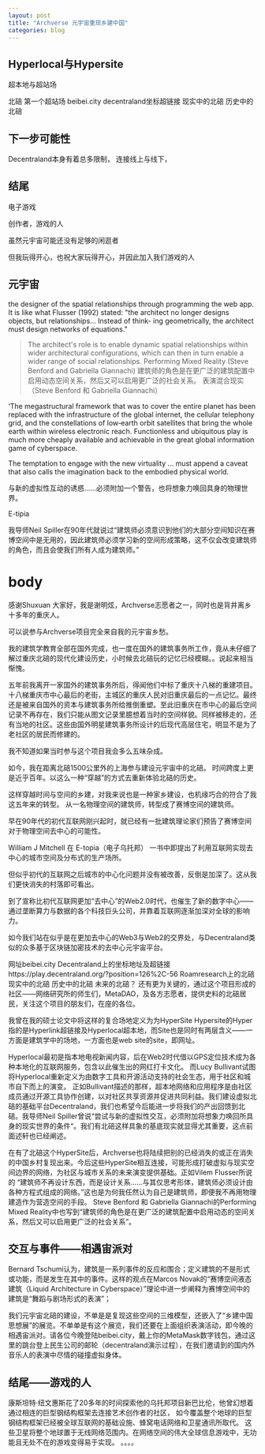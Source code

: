 ```yaml
---
layout: post
title: "Archverse 元宇宙重现乡建中国"
categories: blog
---  
```


## Hyperlocal与Hypersite
超本地与超站场

北碚 第一个超站场
beibei.city
decentraland坐标超链接
现实中的北碚
历史中的北碚


## 下一步可能性
Decentraland本身有着总多限制，
连接线上与线下，


## 结尾


电子游戏


创作者，游戏的人



虽然元宇宙可能还没有足够的闲逛者

但我玩得开心，也祝大家玩得开心，并因此加入我们游戏的人


## 元宇宙

the designer of the spatial relationships through programming the web app. It is like what Flusser (1992) stated:
"the architect no longer designs objects, but relationships... Instead of think- ing geometrically, the architect must design networks of equations."

> The architect's role is to enable dynamic spatial relationships within wider architectural configurations, which can then in turn enable a wider range of social relationships.
> Performing Mixed Reality (Steve Benford and Gabriella Giannachi)
> 建筑师的角色是在更广泛的建筑配置中启用动态空间关系，然后又可以启用更广泛的社会关系。
> 表演混合现实（Steve Benford 和 Gabriella Giannachi）



‘The megastructural framework that was to cover the entire planet has been replaced with the infrastructure of the global internet, the cellular telephony grid, and the constellations of low‐earth orbit satellites that bring the whole earth within wireless electronic reach.
Functionless and ubiquitous play is much more cheaply available and achievable in the great global information game of cyberspace.


The temptation to engage with the new virtuality ... must append a caveat that also calls the imagination back to the embodied physical world.

与新的虚拟性互动的诱惑……必须附加一个警告，也将想象力唤回具身的物理世界。



E-tipia

我导师Neil Spiller在90年代就说过“建筑师必须意识到他们的大部分空间知识在赛博空间中是无用的，因此建筑师必须学习新的空间形成策略，这不仅会改变建筑师的角色，而且会使我们所有人成为建筑师。”


# body
感谢Shuxuan
大家好，我是谢明炫，Archverse志愿者之一，同时也是背井离乡十多年的重庆人。

可以说参与Archverse项目完全来自我的元宇宙乡愁。

我的建筑学教育全部在国外完成，也一度在国外的建筑事务所工作，竟从未仔细了解过重庆北碚的现代化建设历史，小时候去北碚玩的记忆已经模糊。。说起来相当惭愧。

五年前我离开一家国外的建筑事务所后，得闻他们中标了重庆十八梯的重建项目。
十八梯重庆市中心最后的老街，主城区的重庆人民对旧重庆最后的一点记忆。最终还是被来自国外的资本与建筑事务所给推倒重塑。至此旧重庆在市中心的最后空间记录不再存在，我们只能从图文记录里臆想着当时的空间样貌。同样被移走的，还有当地的社区。这些由国外明星建筑事务所设计的后现代高层住宅，明显不是为了老社区的居民而修建的。

我不知道如果当时参与这个项目我会多么五味杂成。

如今，我在距离北碚1500公里外的上海参与建设元宇宙中的北碚。
时间跨度上更是近乎百年。以这么一种“穿越”的方式去重新体验北碚的历史。

这样穿越时间与空间的乡建，对我来说也是一种家乡建设，也机缘巧合的符合了我这五年来的转型。
从一名物理空间的建筑师，转型成了赛博空间的建筑师。

早在90年代的初代互联网刚兴起时，就已经有一批建筑理论家们预告了赛博空间对于物理空间去中心的可能性。

William J Mitchell 在 E-topia（电子乌托邦） 一书中即提出了利用互联网实现去中心的城市空间及分布式的生产场所。

但似乎初代的互联网之后城市的中心化问题并没有被改善，反倒是加深了。这从我们更快消失的村落即可看出。

到了宣称比初代互联网更加“去中心”的Web2.0时代，也催生了新的数字中心——通过垄断算力与数据的各个科技巨头公司，并靠着互联网逐渐加深对全球的影响力。

如今我们站在似乎是在更加去中心的Web3与Web2的交界处，与Decentraland类似的众多基于区块链加密技术的去中心元宇宙平台。

网址beibei.city
Decentraland上的坐标地址及超链接https://play.decentraland.org/?position=126%2C-56
Roamresearch上的北碚
现实中的北碚
历史中的北碚
未来的北碚？
还有更为关键的，通过这个项目形成的社区——网络研究所的师生们，MetaDAO，及各方志愿者，提供史料的北碚居民，关注这个项目的朋友们，在座的各位。

我曾在我的硕士论文中将这样的复合场地定义为为HyperSite
Hypersite的Hyper指的是Hyperlink超链接及Hyperlocal超本地，而Site也是同时有两层含义——一方面是建筑学中的场地，一方面也是web site的site，即网址。

Hyperlocal最初是指本地电视新闻内容，后在Web2时代借以GPS定位技术成为各种本地化的互联网服务，包含以此催生出的网红打卡文化。
而Lucy Bullivant试图将Hyperlocal重新定义为由数字工具和开源活动支持的社会生态，用于社区和城市自下而上的演变。 正如Bullivant描述的那样，超本地网络和应用程序是由社区成员通过开源工具协作创建，以对社区共享资源并促进共同利益。我们建设虚拟北碚的基础平台Decentraland，我们也希望今后能进一步将我们的产出回馈到北碚。我导师Neil Spiller曾说“尝试与新的虚拟性交互，必须附加将想象力唤回所具身的现实世界的条件“。我们有北碚这样具象的基底现实就显得尤其重要，这点前面述轩也已经阐述。

在有了北碚这个HyperSite后，Archverse也将陆续把别的已经消失的或正在消失的中国乡村复现出来。今后这些HyperSite相互连接，可能形成打破虚拟与现实空间边界的网络，为社区与城市关系的未来演变提供基础。正如Vilem Flusser所说的 “建筑师不再设计东西，而是设计关系……与其仅思考形体，建筑师必须设计由各种方程式组成的网络。”这也是为何我任然认为自己是建筑师，即便我不再用物理建造作为营造空间的手段。
Steve Benford 和 Gabriella Giannachi的Performing Mixed Reality中也写到“建筑师的角色是在更广泛的建筑配置中启用动态的空间关系，然后又可以启用更广泛的社会关系”。

## 交互与事件——相遇宙派对
Bernard Tschumi认为，建筑是一系列事件的反应和围合；定义建筑的不是形式或功能，而是发生在其中的事件。这样的观点在Marcos Novak的“赛博空间液态建筑（Liquid Architecture in Cyberspace）”理论中进一步阐释为赛博空间中的建筑是“舞蹈与剧场形式的表演”；

我们元宇宙北碚的建设，不单是是复现这些空间的三维模型，还嵌入了“乡建中国思想展”的展览。不单单是有这个展览，我们还要在上面组织表演活动，即今晚的相遇宙派对。请各位今晚登陆beibei.city，戴上你的MetaMask数字钱包，通过这里的跳台登上民生公司的邮轮（decentraland演示过程），在我们邀请到的国内外音乐人的表演中尽情的碰撞虚拟身体。

## 结尾——游戏的人
康斯坦特·纽文惠斯花了20多年的时间探索他的乌托邦项目新巴比伦，他曾幻想着通过相连的巨型钢结构框架去连接艺术创作者的社区，
如今覆盖整个地球的巨型钢结构框架已经被全球互联网的基础设施、蜂窝电话网络和卫星通讯所取代。
这些卫星将整个地球置于无线网络范围内。在网络空间的伟大全球信息游戏中，无功能且无处不在的游戏变得易于实现。
。。。。


